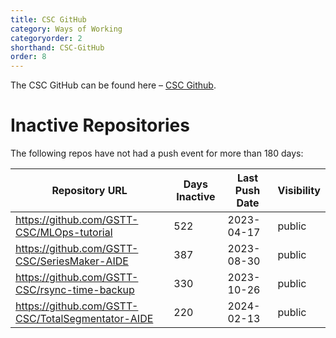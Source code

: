 ```yaml
---
title: CSC GitHub
category: Ways of Working
categoryorder: 2
shorthand: CSC-GitHub
order: 8
---
```


The CSC GitHub can be found here – <a href="https://github.com/GSTT-CSC/">CSC Github</a>.

# Inactive Repositories

The following repos have not had a push event for more than 180 days:

| Repository URL | Days Inactive | Last Push Date | Visibility |
| --- | --- | --- | --- |
| https://github.com/GSTT-CSC/MLOps-tutorial | 522 | 2023-04-17 | public |
| https://github.com/GSTT-CSC/SeriesMaker-AIDE | 387 | 2023-08-30 | public |
| https://github.com/GSTT-CSC/rsync-time-backup | 330 | 2023-10-26 | public |
| https://github.com/GSTT-CSC/TotalSegmentator-AIDE | 220 | 2024-02-13 | public |
